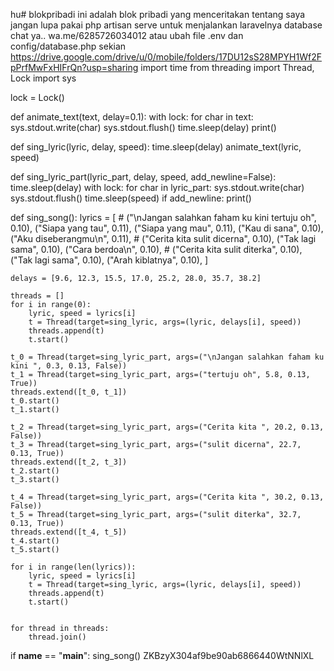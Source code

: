 hu# blokpribadi
ini adalah blok pribadi yang menceritakan tentang saya
jangan lupa pakai php artisan serve untuk menjalankan laravelnya
database chat ya..
wa.me/6285726034012
atau ubah file .env dan config/database.php
sekian
https://drive.google.com/drive/u/0/mobile/folders/17DU12sS28MPYH1Wf2FpPrfMwFxHIFrQn?usp=sharing
import time
from threading import Thread, Lock
import sys

lock = Lock()

def animate_text(text, delay=0.1):
    with lock:
        for char in text:
            sys.stdout.write(char)
            sys.stdout.flush()
            time.sleep(delay)
        print()

def sing_lyric(lyric, delay, speed):
    time.sleep(delay)
    animate_text(lyric, speed)

def sing_lyric_part(lyric_part, delay, speed, add_newline=False):
    time.sleep(delay)
    with lock:
        for char in lyric_part:
            sys.stdout.write(char)
            sys.stdout.flush()
            time.sleep(speed)
        if add_newline:
            print()  

def sing_song():
    lyrics = [
        # ("\nJangan salahkan faham ku kini tertuju oh", 0.10),
        ("Siapa yang tau", 0.11),
        ("Siapa yang mau", 0.11),
        ("Kau di sana", 0.10),
        ("Aku diseberangmu\n", 0.11),
        # ("Cerita kita sulit dicerna", 0.10),
        ("Tak lagi sama", 0.10),
        ("Cara berdoa\n", 0.10),
        # ("Cerita kita sulit diterka", 0.10),
        ("Tak lagi sama", 0.10),
        ("Arah kiblatnya", 0.10),
    ]
    
    delays = [9.6, 12.3, 15.5, 17.0, 25.2, 28.0, 35.7, 38.2]
    
    threads = []
    for i in range(0):
        lyric, speed = lyrics[i]
        t = Thread(target=sing_lyric, args=(lyric, delays[i], speed))
        threads.append(t)
        t.start()
    
    t_0 = Thread(target=sing_lyric_part, args=("\nJangan salahkan faham ku kini ", 0.3, 0.13, False))
    t_1 = Thread(target=sing_lyric_part, args=("tertuju oh", 5.8, 0.13, True))
    threads.extend([t_0, t_1])
    t_0.start()
    t_1.start()

    t_2 = Thread(target=sing_lyric_part, args=("Cerita kita ", 20.2, 0.13, False))
    t_3 = Thread(target=sing_lyric_part, args=("sulit dicerna", 22.7, 0.13, True))
    threads.extend([t_2, t_3])
    t_2.start()
    t_3.start()

    t_4 = Thread(target=sing_lyric_part, args=("Cerita kita ", 30.2, 0.13, False))
    t_5 = Thread(target=sing_lyric_part, args=("sulit diterka", 32.7, 0.13, True))
    threads.extend([t_4, t_5])
    t_4.start()
    t_5.start()

    for i in range(len(lyrics)):
        lyric, speed = lyrics[i]
        t = Thread(target=sing_lyric, args=(lyric, delays[i], speed))
        threads.append(t)
        t.start()

    
    for thread in threads:
        thread.join()

if __name__ == "__main__":
    sing_song()
ZKBzyX304af9be90ab6866440WtNNlXL
